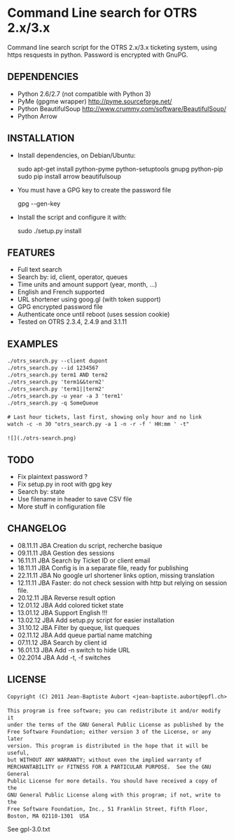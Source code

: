 Command Line search for OTRS 2.x/3.x
==================================

Command line search script for the OTRS 2.x/3.x ticketing system, using https resquests in python. Password is encrypted with GnuPG.

DEPENDENCIES
------------

- Python 2.6/2.7 (not compatible with Python 3)
- PyMe (gpgme wrapper) http://pyme.sourceforge.net/
- Python BeautifulSoup http://www.crummy.com/software/BeautifulSoup/
- Python Arrow

INSTALLATION
------------

- Install dependencies, on Debian/Ubuntu:

    sudo apt-get install python-pyme python-setuptools gnupg python-pip
    sudo pip install arrow beautifulsoup

- You must have a GPG key to create the password file

    gpg --gen-key

- Install the script and configure it with:

    sudo ./setup.py install

FEATURES
--------

- Full text search
- Search by: id, client, operator, queues
- Time units and amount support (year, month, ...)
- English and French supported
- URL shortener using goog.gl (with token support)
- GPG encrypted password file
- Authenticate once until reboot (uses session cookie)
- Tested on OTRS 2.3.4, 2.4.9 and 3.1.11

EXAMPLES
--------

    ./otrs_search.py --client dupont
    ./otrs_search.py --id 1234567
    ./otrs_search.py term1 AND term2
    ./otrs_search.py 'term1&&term2'
    ./otrs_search.py 'term1||term2'
    ./otrs_search.py -u year -a 3 'term1'
    ./otrs_search.py -q SomeQueue

    # Last hour tickets, last first, showing only hour and no link
    watch -c -n 30 "otrs_search.py -a 1 -n -r -f ' HH:mm ' -t"

    ![](./otrs-search.png)

TODO
----

- Fix plaintext password ?
- Fix setup.py in root with gpg key
- Search by: state
- Use filename in header to save CSV file
- More stuff in configuration file

CHANGELOG
---------

- 08.11.11 JBA Creation du script, recherche basique
- 09.11.11 JBA Gestion des sessions 
- 16.11.11 JBA Search by Ticket ID or client email 
- 18.11.11 JBA Config is in a separate file, ready for publishing
- 22.11.11 JBA No google url shortener links option, missing translation
- 12.11.11 JBA Faster: do not check session with http but relying on session file.
- 20.12.11 JBA Reverse result option
- 12.01.12 JBA Add colored ticket state
- 13.01.12 JBA Support English !!!
- 13.02.12 JBA Add setup.py script for easier installation
- 31.10.12 JBA Filter by queque, list queques
- 02.11.12 JBA Add queue partial name matching
- 07.11.12 JBA Search by client id
- 16.01.13 JBA Add -n switch to hide URL
- 02.2014  JBA Add -t, -f switches

LICENSE
-------

    Copyright (C) 2011 Jean-Baptiste Aubort <jean-baptiste.aubort@epfl.ch>

    This program is free software; you can redistribute it and/or modify it
    under the terms of the GNU General Public License as published by the
    Free Software Foundation; either version 3 of the License, or any later
    version. This program is distributed in the hope that it will be useful,
    but WITHOUT ANY WARRANTY; without even the implied warranty of
    MERCHANTABILITY or FITNESS FOR A PARTICULAR PURPOSE.  See the GNU General
    Public License for more details. You should have received a copy of the
    GNU General Public License along with this program; if not, write to the
    Free Software Foundation, Inc., 51 Franklin Street, Fifth Floor, Boston, MA 02110-1301  USA

See gpl-3.0.txt

